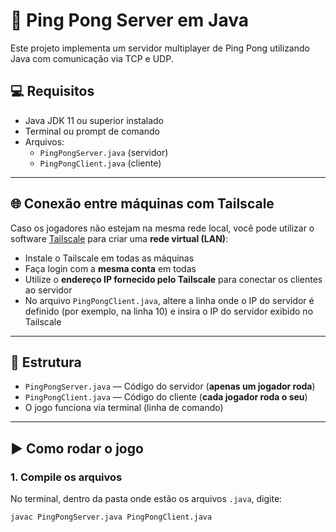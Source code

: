 # 🏓 Ping Pong Server em Java

Este projeto implementa um servidor multiplayer de Ping Pong utilizando Java com comunicação via TCP e UDP.

## 💻 Requisitos

- Java JDK 11 ou superior instalado
- Terminal ou prompt de comando
- Arquivos:
  - `PingPongServer.java` (servidor)
  - `PingPongClient.java` (cliente)

---

## 🌐 Conexão entre máquinas com Tailscale

Caso os jogadores não estejam na mesma rede local, você pode utilizar o software [Tailscale](https://tailscale.com/) para criar uma **rede virtual (LAN)**:

- Instale o Tailscale em todas as máquinas
- Faça login com a **mesma conta** em todas
- Utilize o **endereço IP fornecido pelo Tailscale** para conectar os clientes ao servidor
- No arquivo `PingPongClient.java`, altere a linha onde o IP do servidor é definido (por exemplo, na linha 10) e insira o IP do servidor exibido no Tailscale

---

## 📁 Estrutura

- `PingPongServer.java` — Código do servidor (**apenas um jogador roda**)
- `PingPongClient.java` — Código do cliente (**cada jogador roda o seu**)
- O jogo funciona via terminal (linha de comando)

---

## ▶️ Como rodar o jogo

### 1. Compile os arquivos

No terminal, dentro da pasta onde estão os arquivos `.java`, digite:

```bash
javac PingPongServer.java PingPongClient.java
